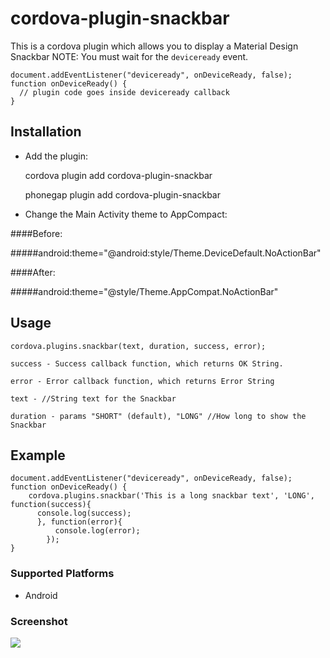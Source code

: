 <!--
#
# Licensed to the Apache Software Foundation (ASF) under one
# or more contributor license agreements.  See the NOTICE file
# distributed with this work for additional information
# regarding copyright ownership.  The ASF licenses this file
# to you under the Apache License, Version 2.0 (the
# "License"); you may not use this file except in compliance
# with the License.  You may obtain a copy of the License at
#
# http://www.apache.org/licenses/LICENSE-2.0
#
# Unless required by applicable law or agreed to in writing,
# software distributed under the License is distributed on an
# "AS IS" BASIS, WITHOUT WARRANTIES OR CONDITIONS OF ANY
#  KIND, either express or implied.  See the License for the
# specific language governing permissions and limitations
# under the License.
#
-->

# cordova-plugin-snackbar

This is a cordova plugin which allows you to display a Material Design Snackbar
NOTE: You must wait for the `deviceready` event.

    document.addEventListener("deviceready", onDeviceReady, false);
    function onDeviceReady() {
      // plugin code goes inside deviceready callback
    }

## Installation

- Add the plugin:

    cordova plugin add cordova-plugin-snackbar

    phonegap plugin add cordova-plugin-snackbar


- Change the Main Activity theme to AppCompact:

####Before:

#####android:theme="@android:style/Theme.DeviceDefault.NoActionBar"

  <activity android:configChanges="orientation|keyboardHidden|keyboard|screenSize|locale" android:label="@string/activity_name" android:launchMode="singleTop" android:name="MainActivity" android:theme="@android:style/Theme.DeviceDefault.NoActionBar" android:windowSoftInputMode="adjustResize">
      <intent-filter android:label="@string/launcher_name">
          <action android:name="android.intent.action.MAIN" />
          <category android:name="android.intent.category.LAUNCHER" />
      </intent-filter>
  </activity>


####After:

#####android:theme="@style/Theme.AppCompat.NoActionBar"

<activity android:configChanges="orientation|keyboardHidden|keyboard|screenSize|locale" android:label="@string/activity_name" android:launchMode="singleTop" android:name="MainActivity" android:theme="@style/Theme.AppCompat.NoActionBar" android:windowSoftInputMode="adjustResize">
    <intent-filter android:label="@string/launcher_name">
        <action android:name="android.intent.action.MAIN" />
        <category android:name="android.intent.category.LAUNCHER" />
    </intent-filter>
</activity>

## Usage

    cordova.plugins.snackbar(text, duration, success, error);

    success - Success callback function, which returns OK String.

    error - Error callback function, which returns Error String

    text - //String text for the Snackbar

    duration - params "SHORT" (default), "LONG" //How long to show the Snackbar

## Example

    document.addEventListener("deviceready", onDeviceReady, false);
    function onDeviceReady() {
        cordova.plugins.snackbar('This is a long snackbar text', 'LONG', function(success){
          console.log(success);
          }, function(error){
              console.log(error);
            });
    }

### Supported Platforms

- Android

### Screenshot

<img src="https://github.com/echonox/cordova-plugin-snackbar/raw/master/Screenshot.png"></img>
